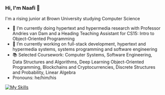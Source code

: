 ### Hi, I'm Naafi 👋

I'm a rising junior at Brown University studying Computer Science
- 🌱 I’m currently doing hypertext and hypermedia research with Professor Andries van Dam and a Heading Teaching Assistant for CS15: Intro to Object-Oriented Programming 
- 🔭 I’m currently working on full-stack development, hypertext and hypermedia systems, systems programming and software engineering
- 📚 Selected Coursework: Computer Systems, Software Engineering, Data Structures and Algorithms, Deep Learning Object-Oriented Programming, Blockchains and Cryptocurrencies, Discrete Structures and Probability, Linear Algebra
- Pronouns: he/him/his
 
[![My Skills](https://skillicons.dev/icons?i=java,c,ts,go,py,react,express,nodejs,mongodb,tensorflow,git)](https://skillicons.dev)



<!--
**naafiyan/naafiyan** is a ✨ _special_ ✨ repository because its `README.md` (this file) appears on your GitHub profile.

Here are some ideas to get you started:

- 👯 I’m looking to collaborate on ...
- 🤔 I’m looking for help with ...
- 💬 Ask me about ...
- 📫 How to reach me: ...

- ⚡ Fun fact: ...
-->
